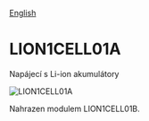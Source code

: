 
[English](./README.md)
<!--- module --->
# LION1CELL01A
<!--- Emodule --->

<!--- subtitle --->Napájecí s Li-ion akumulátory<!--- Esubtitle --->

![LION1CELL01A](/doc/img/LION1CELL01A_QRcode.png)

<!--- description --->Nahrazen modulem LION1CELL01B.<!--- Edescription --->
            